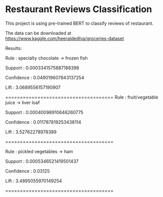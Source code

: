 # Restaurant Reviews Classification

This project is using pre-trained BERT to classify reviews of restaurant.

The data can be downloaded at https://www.kaggle.com/heeraldedhia/groceries-dataset

Results:
	
Rule :  specialty chocolate  -> frozen fish

Support :  0.0003341575887188398

Confidence :  0.049019607843137254

Lift :  3.0689556157190907

=====================================
Rule :  fruit/vegetable juice  -> liver loaf

Support :  0.00040098910646260775

Confidence :  0.011787819253438114

Lift :  3.52762278978389

=====================================

Rule :  pickled vegetables  -> ham

Support :  0.0005346521419501437

Confidence :  0.03125

Lift :  3.4895055970149254

=====================================